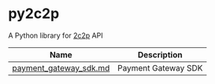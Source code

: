 # py2c2p

A Python library for [2c2p](https://developer.2c2p.com/docs) API

| Name                                              | Description            |
| --------------------------------------------------|------------------------|
| [payment_gateway_sdk.md](payment_gateway_sdk.md)  | Payment Gateway SDK    |
